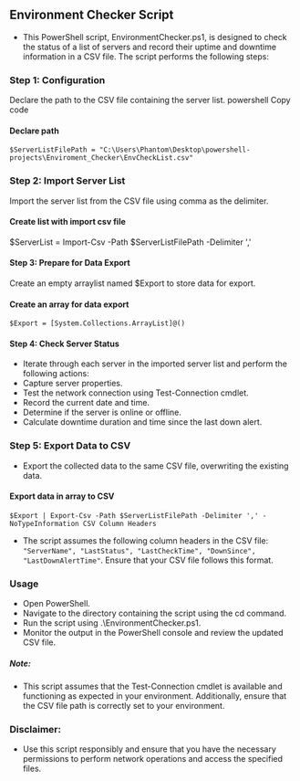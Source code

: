 
## Environment Checker Script
- This PowerShell script, EnvironmentChecker.ps1, is designed to check the status of a list of servers and record their uptime and downtime information in a CSV file. The script performs the following steps:

### Step 1: Configuration
Declare the path to the CSV file containing the server list.
powershell
Copy code
#### Declare path
```$ServerListFilePath = "C:\Users\Phantom\Desktop\powershell-projects\Enviroment_Checker\EnvCheckList.csv"```
### Step 2: Import Server List
Import the server list from the CSV file using comma as the delimiter.
#### Create list with import csv file
$ServerList = Import-Csv -Path $ServerListFilePath -Delimiter ','
#### Step 3: Prepare for Data Export
Create an empty arraylist named $Export to store data for export.

#### Create an array for data export
```$Export = [System.Collections.ArrayList]@()```

#### Step 4: Check Server Status
- Iterate through each server in the imported server list and perform the following actions:
- Capture server properties.
- Test the network connection using Test-Connection cmdlet.
- Record the current date and time.
- Determine if the server is online or offline.
- Calculate downtime duration and time since the last down alert.

### Step 5: Export Data to CSV
- Export the collected data to the same CSV file, overwriting the existing data.

#### Export data in array to CSV
``$Export | Export-Csv -Path $ServerListFilePath -Delimiter ',' -NoTypeInformation
CSV Column Headers``

- The script assumes the following column headers in the CSV file: `"ServerName", "LastStatus", "LastCheckTime", "DownSince", "LastDownAlertTime"`. Ensure that your CSV file follows this format.

### Usage
- Open PowerShell.
- Navigate to the directory containing the script using the cd command.
- Run the script using .\EnvironmentChecker.ps1.
- Monitor the output in the PowerShell console and review the updated CSV file.
##### Note: 
- This script assumes that the Test-Connection cmdlet is available and functioning as expected in your environment. Additionally, ensure that the CSV file path is correctly set to your environment.

### Disclaimer: 
- Use this script responsibly and ensure that you have the necessary permissions to perform network operations and access the specified files.